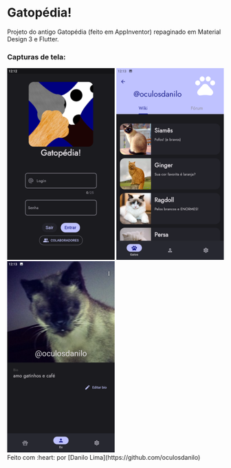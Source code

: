 # Gatopédia!

Projeto do antigo Gatopédia (feito em AppInventor) repaginado em Material Design 3 e Flutter. <br>

### Capturas de tela:

<div>
<img src="screenshots/login.png" width="250" />
<img src="screenshots/wiki.png" width="250" />
<img src="screenshots/eu.png" width="250" />
</div>
Feito com :heart: por [Danilo Lima](https://github.com/oculosdanilo)
